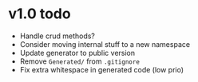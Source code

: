 # v1.0 todo

* Handle crud methods?
* Consider moving internal stuff to a new namespace
* Update generator to public version
* Remove `Generated/` from `.gitignore`
* Fix extra whitespace in generated code (low prio)